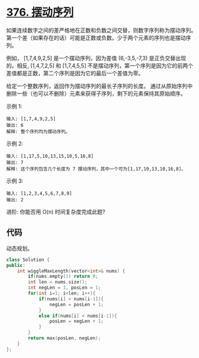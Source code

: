 # [376. 摆动序列](https://leetcode-cn.com/problems/wiggle-subsequence/)

如果连续数字之间的差严格地在正数和负数之间交替，则数字序列称为摆动序列。第一个差（如果存在的话）可能是正数或负数。少于两个元素的序列也是摆动序列。

例如， [1,7,4,9,2,5] 是一个摆动序列，因为差值 (6,-3,5,-7,3) 是正负交替出现的。相反, [1,4,7,2,5] 和 [1,7,4,5,5] 不是摆动序列，第一个序列是因为它的前两个差值都是正数，第二个序列是因为它的最后一个差值为零。

给定一个整数序列，返回作为摆动序列的最长子序列的长度。 通过从原始序列中删除一些（也可以不删除）元素来获得子序列，剩下的元素保持其原始顺序。

示例 1:

    输入: [1,7,4,9,2,5]
    输出: 6 
    解释: 整个序列均为摆动序列。
示例 2:

    输入: [1,17,5,10,13,15,10,5,16,8]
    输出: 7
    解释: 这个序列包含几个长度为 7 摆动序列，其中一个可为[1,17,10,13,10,16,8]。
示例 3:

    输入: [1,2,3,4,5,6,7,8,9]
    输出: 2
进阶:
    你能否用 O(n) 时间复杂度完成此题?

## 代码

动态规划。

```c++
class Solution {
public:
    int wiggleMaxLength(vector<int>& nums) {
        if(nums.empty()) return 0;
        int len = nums.size();
        int negLen = 1, posLen = 1;
        for(int i=1; i<len; i++){
            if(nums[i] > nums[i-1]){
                negLen = posLen + 1;
            }
            else if(nums[i] < nums[i-1]){
                posLen = negLen + 1;
            }
        }
        return max(posLen, negLen);
    }
};
```

